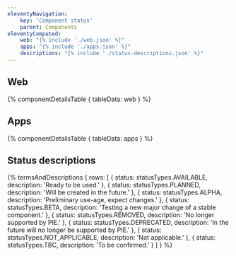 ```yaml
---
eleventyNavigation:
    key: 'Component status'
    parent: Components
eleventyComputed:
    web: "{% include './web.json' %}"
    apps: "{% include './apps.json' %}"
    descriptions: "{% include './status-descriptions.json' %}"
---
```


## Web

{% componentDetailsTable {
  tableData: web
} %}

## Apps

{% componentDetailsTable {
  tableData: apps
} %}

## Status descriptions

{% termsAndDescriptions {
    rows: [
        {
            status: statusTypes.AVAILABLE,
            description: 'Ready to be used.'
        },
        {
            status: statusTypes.PLANNED,
            description: 'Will be created in the future.'
        },
        {
            status: statusTypes.ALPHA,
            description: 'Preliminary use-age, expect changes.'
        },
        {
            status: statusTypes.BETA,
            description: 'Testing a new major change of a stable component.'
        },
        {
            status: statusTypes.REMOVED,
            description: 'No longer supported by PIE.'
        },
        {
            status: statusTypes.DEPRECATED,
            description: 'In the future will no longer be supported by PIE.'
        },
        {
            status: statusTypes.NOT_APPLICABLE,
            description: 'Not applicable.'
        },
        {
            status: statusTypes.TBC,
            description: 'To be confirmed.'
        }
    ]
} %}
